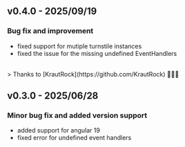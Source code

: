 ## v0.4.0 - 2025/09/19
### Bug fix and improvement

- fixed support for mutiple turnstile instances
- fixed the issue for the missing undefined EventHandlers
<br>
> Thanks to [KrautRock](https://github.com/KrautRock) 💪🏼🥳

## v0.3.0 - 2025/06/28
### Minor bug fix and added version support

- added support for angular 19
- fixed error for undefined event handlers